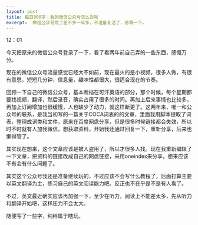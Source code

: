 ```yaml
---
layout: post
title: 每日800字：我的微信公众号怎么办呢
excerpt:  微信公众号荒了差不多一年多，不准备复活了，感慨一下。
---
```


12：01

今天把原来的微信公众号登录了一下，看了看两年前自己弄的一些东西，感慨万分。

现在的微信公众号流量感觉已经大不如前，现在最火的是小视频，很多人做，有很有意思，短短几分钟，信息量，趣味性都很大，很适合现在的节奏。

回顾一下自己的微信公众号，基本断档在可汗英语的部分，那个时候，每个星期都要找视频，翻译，然后录音，确实占用了很多的时间。再加上后来事情也比较多，再加上订阅增加也很缓慢，人也缺少了动力，就这样断更了。这两年来，唯一和公众号的联系，是我当初写的一篇关于COCA词表的的文章，里面我用脚本提取了词表，整理成词类和文件，原来在百度网盘分享，但是很多时候链接都会失效，所以时不时就有人加我微信，想获取资料，开始我还通过回复一下，重新分享，后来也懒得管了。

其实现在想来，这个文章应该是被人盗用了，所以才很多人找。现在我重新编辑了一下文章，把资料的链接改成自己的网盘链接，采用oneindex来分享，想来应该不有会有什么问题了。

其实这个公众号我还是准备继续玩的，不过应该不会写什么教程了，后面打算主要以英文翻译为主，练习自己的英文阅读能力吧。反正也不在乎是不是有人看了。

不过，英文最近确实应该再加强一下，至少在听力，阅读上不能差太多，先从听力和翻译开始吧，这样压力不会太大。

随便写了一些字，纯粹属于瞎玩。





